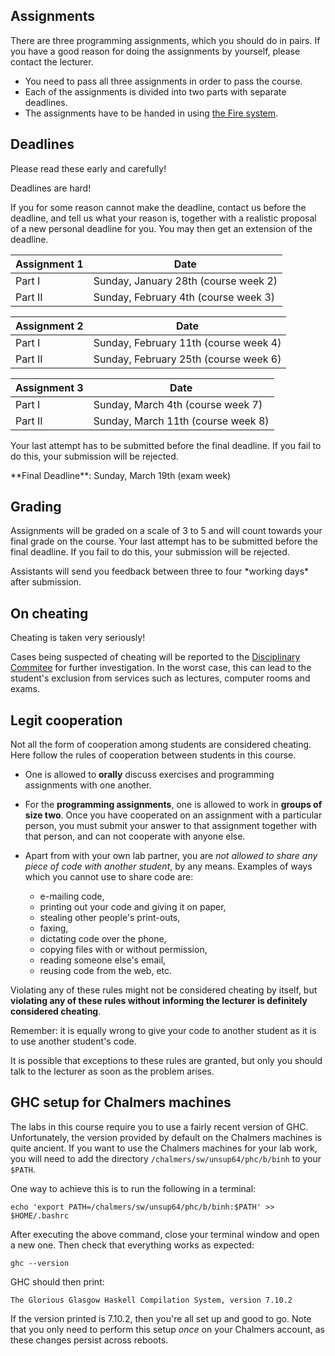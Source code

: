
## Assignments

There are three programming assignments, which you should do in pairs. If you
have a good reason for doing the assignments by yourself, please contact the
lecturer.

* You need to pass all three assignments in order to pass the course.
* Each of the assignments is divided into two parts with separate deadlines.
* The assignments have to be handed in using [the Fire system](https://afp-lp3-18.frs.cse.chalmers.se/login).

## Deadlines

Please read these early and carefully!

<div class="alert alert-danger">
Deadlines are hard!
</div>

If you for some reason cannot make the deadline, contact us before the deadline,
and tell us what your reason is, together with a realistic proposal of a new
personal deadline for you. You may then get an extension of the deadline.


<table class="table table-bordered">
<thead>
<tr>
    <th>Assignment 1</th>
    <th>Date</th>
</tr>
</thead>

<tr>
    <td class="success" > Part I </td>
    <td class="alert-info">Sunday, January 28th (course week 2)</td>
</tr>

<tr>
    <td class="success" > Part II </td>
    <td class="alert-info">Sunday, February 4th (course week 3)</td>
</tr>
</table>

<table class="table table-bordered">
<thead>
<tr>
    <th>Assignment 2</th>
    <th>Date</th>
</tr>
</thead>

<tr>
    <td class="success" > Part I </td>
    <td class="alert-info">Sunday, February 11th (course week 4)</td>
</tr>

<tr>
    <td class="success" > Part II </td>
    <td class="alert-info">Sunday, February 25th (course week 6)</td>
</tr>
</table>


<table class="table table-bordered">
<thead>
<tr>
    <th>Assignment 3</th>
    <th>Date</th>
</tr>
</thead>

<tr>
    <td class="success" > Part I </td>
    <td class="alert-info">Sunday, March 4th (course week 7)</td>
</tr>

<tr>
    <td class="success" > Part II </td>
    <td class="alert-info">Sunday, March 11th (course week 8)</td>
</tr>
</table>

Your last attempt has to be submitted before the final deadline. If you fail to
do this, your submission will be rejected.

<div class="alert alert-info">**Final Deadline**: Sunday, March 19th (exam
week)</div>


## Grading

Assignments will be graded on a scale of 3 to 5 and will count towards your
final grade on the course.  Your last attempt has to be submitted before the
final deadline. If you fail to do this, your submission will be rejected.

<div class="alert alert-info">
Assistants will send you feedback between
three to four *working days* after submission.
</div>

## On cheating

<div class="alert alert-danger">
Cheating is taken very seriously!

Cases being suspected of cheating will be reported to the [Disciplinary
Commitee](https://student.portal.chalmers.se/en/chalmersstudies/joint-rules-and-directives/RulesofDiscipline/Pages/TheDisciplinarycommiteeanditswork.aspx)
for further investigation. In the worst case, this can lead to the student's
exclusion from services such as lectures, computer rooms and exams.
</div>

## Legit cooperation

Not all the form of cooperation among students are considered cheating.  Here
follow the rules of cooperation between students in this course.

* One is allowed to **orally** discuss exercises and programming assignments
  with one another.

* For the **programming assignments**, one is allowed to work in **groups of
size two**.  Once you have cooperated on an assignment with a particular person,
you must submit your answer to that assignment together with that person, and
can not cooperate with anyone else.

* Apart from with your own lab partner, you are *not allowed to share any piece
of code with another student*, by any means. Examples of ways which you cannot
use to share code are:
  - e-mailing code,
  - printing out your code and giving it on paper,
  - stealing other people's print-outs,
  - faxing,
  - dictating code over the phone,
  - copying files with or without permission,
  - reading someone else's email,
  - reusing code from the web, etc.

Violating any of these rules might not be considered cheating by itself, but
**violating any of these rules without informing the lecturer is definitely considered
cheating**.

<div class="alert alert-danger">
Remember: it is equally wrong to give your code to another student as it is to
use another student's code.
</div>

It is possible that exceptions to these rules are granted, but only you should
talk to the lecturer as soon as the problem arises.

## GHC setup for Chalmers machines

The labs in this course require you to use a fairly recent version of GHC.
Unfortunately, the version provided by default on the Chalmers machines is
quite ancient. If you want to use the Chalmers machines for your lab work,
you will need to add the directory `/chalmers/sw/unsup64/phc/b/binh` to your
`$PATH`.

One way to achieve this is to run the following in a terminal:

```
echo 'export PATH=/chalmers/sw/unsup64/phc/b/binh:$PATH' >> $HOME/.bashrc
```

After executing the above command, close your terminal window and open a new
one. Then check that everything works as expected:

```
ghc --version
```

GHC should then print:

```
The Glorious Glasgow Haskell Compilation System, version 7.10.2
```

If the version printed is 7.10.2, then you're all set up and good to go. Note
that you only need to perform this setup *once* on your Chalmers account,
as these changes persist across reboots.

